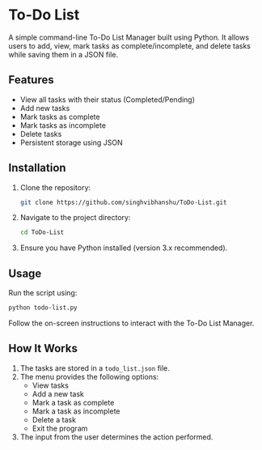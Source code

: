 # To-Do List

A simple command-line To-Do List Manager built using Python. It allows users to add, view, mark tasks as complete/incomplete, and delete tasks while saving them in a JSON file.

## Features
- View all tasks with their status (Completed/Pending)
- Add new tasks
- Mark tasks as complete
- Mark tasks as incomplete
- Delete tasks
- Persistent storage using JSON

## Installation
1. Clone the repository:
   ```sh
   git clone https://github.com/singhvibhanshu/ToDo-List.git
   ```
2. Navigate to the project directory:
   ```sh
   cd ToDo-List
   ```
3. Ensure you have Python installed (version 3.x recommended).

## Usage
Run the script using:
```sh
python todo-list.py
```
Follow the on-screen instructions to interact with the To-Do List Manager.

## How It Works
1. The tasks are stored in a `todo_list.json` file.
2. The menu provides the following options:
   - View tasks
   - Add a new task
   - Mark a task as complete
   - Mark a task as incomplete
   - Delete a task
   - Exit the program
3. The input from the user determines the action performed.